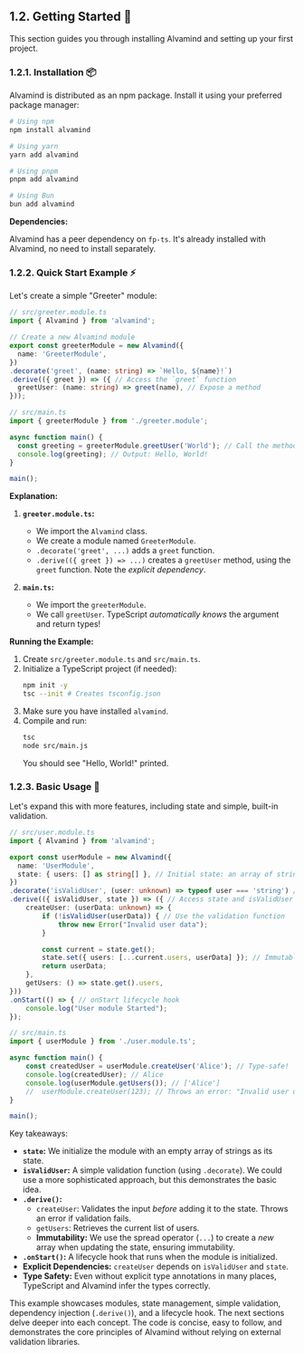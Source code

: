 ## 1.2. Getting Started 🚀

This section guides you through installing Alvamind and setting up your first project.

### 1.2.1. Installation 📦

Alvamind is distributed as an npm package. Install it using your preferred package manager:

```bash
# Using npm
npm install alvamind

# Using yarn
yarn add alvamind

# Using pnpm
pnpm add alvamind

# Using Bun
bun add alvamind
```

**Dependencies:**

Alvamind has a peer dependency on `fp-ts`. It's already installed with Alvamind, no need to install separately.

### 1.2.2. Quick Start Example ⚡

Let's create a simple "Greeter" module:

```typescript
// src/greeter.module.ts
import { Alvamind } from 'alvamind';

// Create a new Alvamind module
export const greeterModule = new Alvamind({
  name: 'GreeterModule',
})
.decorate('greet', (name: string) => `Hello, ${name}!`)
.derive(({ greet }) => ({ // Access the `greet` function
  greetUser: (name: string) => greet(name), // Expose a method
}));

// src/main.ts
import { greeterModule } from './greeter.module';

async function main() {
  const greeting = greeterModule.greetUser('World'); // Call the method. Types are inferred!
  console.log(greeting); // Output: Hello, World!
}

main();
```

**Explanation:**

1.  **`greeter.module.ts`:**
    *   We import the `Alvamind` class.
    *   We create a module named `GreeterModule`.
    *   `.decorate('greet', ...)` adds a `greet` function.
    *   `.derive(({ greet }) => ...)` creates a `greetUser` method, using the `greet` function.  Note the *explicit dependency*.

2.  **`main.ts`:**
    *   We import the `greeterModule`.
    *   We call `greetUser`. TypeScript *automatically knows* the argument and return types!

**Running the Example:**

1.  Create `src/greeter.module.ts` and `src/main.ts`.
2.  Initialize a TypeScript project (if needed):
    ```bash
    npm init -y
    tsc --init # Creates tsconfig.json
    ```
3.  Make sure you have installed `alvamind`.
4.  Compile and run:
    ```bash
    tsc
    node src/main.js
    ```
    You should see "Hello, World!" printed.

### 1.2.3. Basic Usage 🧩

Let's expand this with more features, including state and simple, built-in validation.

```typescript
// src/user.module.ts
import { Alvamind } from 'alvamind';

export const userModule = new Alvamind({
  name: 'UserModule',
  state: { users: [] as string[] }, // Initial state: an array of strings
})
.decorate('isValidUser', (user: unknown) => typeof user === 'string') // Simple validation
.derive(({ isValidUser, state }) => ({ // Access state and isValidUser
    createUser: (userData: unknown) => {
        if (!isValidUser(userData)) { // Use the validation function
            throw new Error("Invalid user data");
        }

        const current = state.get();
        state.set({ users: [...current.users, userData] }); // Immutable state update
        return userData;
    },
    getUsers: () => state.get().users,
}))
.onStart(() => { // onStart lifecycle hook
    console.log("User module Started");
});

// src/main.ts
import { userModule } from './user.module.ts';

async function main() {
    const createdUser = userModule.createUser('Alice'); // Type-safe!
    console.log(createdUser); // Alice
    console.log(userModule.getUsers()); // ['Alice']
    //  userModule.createUser(123); // Throws an error: "Invalid user data"
}

main();

```

Key takeaways:

*   **`state`:**  We initialize the module with an empty array of strings as its state.
*   **`isValidUser`:**  A simple validation function (using `.decorate`). We could use a more sophisticated approach, but this demonstrates the basic idea.
*   **`.derive()`:**
    *   `createUser`:  Validates the input *before* adding it to the state.  Throws an error if validation fails.
    *   `getUsers`:  Retrieves the current list of users.
    *   **Immutability:** We use the spread operator (`...`) to create a *new* array when updating the state, ensuring immutability.
*   **`.onStart()`:** A lifecycle hook that runs when the module is initialized.
* **Explicit Dependencies:** `createUser` depends on `isValidUser` and `state`.
*   **Type Safety:**  Even without explicit type annotations in many places, TypeScript and Alvamind infer the types correctly.

This example showcases modules, state management, simple validation, dependency injection (`.derive()`), and a lifecycle hook. The next sections delve deeper into each concept. The code is concise, easy to follow, and demonstrates the core principles of Alvamind without relying on external validation libraries.
